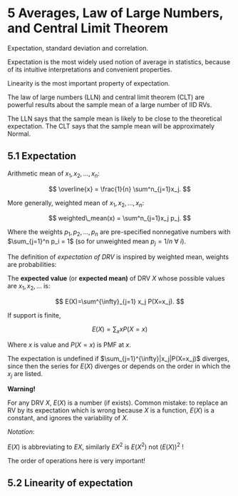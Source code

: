 # 5 Averages, Law of Large Numbers, and Central Limit Theorem

Expectation, standard deviation and correlation.

Expectation is the most widely used notion of average in statistics, because of its intuitive interpretations and convenient properties.

Linearity is the most important property of expectation.

The law of large numbers (LLN) and central limit theorem (CLT) are powerful results about the sample mean of a large number of IID RVs.

The LLN says that the sample mean is likely to be close to the theoretical expectation. The CLT says that the sample mean will be approximately Normal.

## 5.1 Expectation

Arithmetic mean of $x_1,x_2,...,x_n$:

$$
\overline{x} = \frac{1}{n} \sum^n_{j=1}x_j.
$$

More generally, weighted mean of $x_1,x_2,...,x_n$:

$$
weighted\_mean(x) = \sum^n_{j=1}x_j p_j.
$$

Where the weights $p_1,p_2,...,p_n$ are pre-specified nonnegative numbers with $\sum_{j=1}^n p_i = 1$ (so for unweighted mean $p_j=1/n\ \forall\ i$).

The definition of *expectation of DRV* is inspired by weighted mean, weights are probabilities:

The **expected value** (or **expected mean)** of DRV $X$ whose possible values are $x_1,x_2,...$ is:

$$
E(X)=\sum^{\infty}_{j=1} x_j P(X=x_j).
$$

If support is finite,

$$
E(X) = \sum_x x P(X=x)
$$

Where $x$ is value and $P(X=x)$ is PMF at $x$.

The expectation is undefined if $\sum_{j=1}^{\infty}|x_j|P(X=x_j)$ diverges, since then the series for $E(X)$ diverges or depends on the order in which the $x_j$ are listed.

**Warning!**

For any DRV $X$, $E(X)$ is a number (if exists). Common mistake: to replace an RV by its expectation which is wrong because $X$ is a function, $E(X)$ is a constant, and ignores the variability of $X$.


*Notation*:

$E(X)$ is abbreviating to $EX$, similarly $EX^2$ is $E(X^2)$ not $(E(X))^2$ !

The order of operations here is very important!

## 5.2 Linearity of expectation
